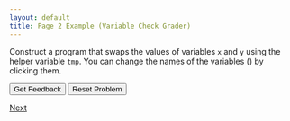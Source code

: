 ```yaml
---
layout: default
title: Page 2 Example (Variable Check Grader)
---
```


Construct a program that swaps the values of variables <code>x</code> and <code>y</code> using the helper variable <code>tmp</code>. You can change the names of the variables (<span class="jsparson-toggle"></span>) by clicking them.

<div id="p1-sortableTrash" class="sortable-code"></div>
<div id="p1-sortable" class="sortable-code"></div>
<div style="clear:both;"></div>
<p>
    <input id="p1-feedbackLink" value="Get Feedback" type="button" />
    <input id="p1-newInstanceLink" value="Reset Problem" type="button" />
</p>
<script type="text/javascript">
(function(){
  var initial = "1\n" +
    "2\n" +
    "3\n" +
    "4\n" +
    "5";
  function displayErrors(fb) {
      if(fb.errors.length > 0) {
        console.log(fb.errors);
        alert(fb.errors.join("\n"));
      }
  }     
  var parsonsPuzzle = new ParsonsWidget({
    "sortableId": "p1-sortable",
    "max_wrong_lines": 10,
    "grader": ParsonsWidget._graders.LineBasedGrader,
    "exec_limit": 2500,
    "can_indent": true,
    "x_indent": 50,
    "lang": "en",
    "trashId": "p1-sortableTrash",
    'feedback_cb' : displayErrors
  });
  parsonsPuzzle.init(initial);
  parsonsPuzzle.shuffleLines();
  $("#p1-newInstanceLink").click(function(event){
      event.preventDefault();
      parsonsPuzzle.shuffleLines();
  });
  $("#p1-feedbackLink").click(function(event){
      event.preventDefault();
      parsonsPuzzle.getFeedback();
  });
})();
</script>

[Next](./example2.html)
